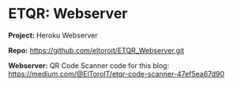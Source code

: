 # ETQR: Webserver

**Project:** Heroku Webserver

**Repo:** https://github.com/eltoroit/ETQR_Webserver.git

**Webserver:** QR Code Scanner code for this blog: https://medium.com/@ElToroIT/etqr-code-scanner-47ef5ea67d90
